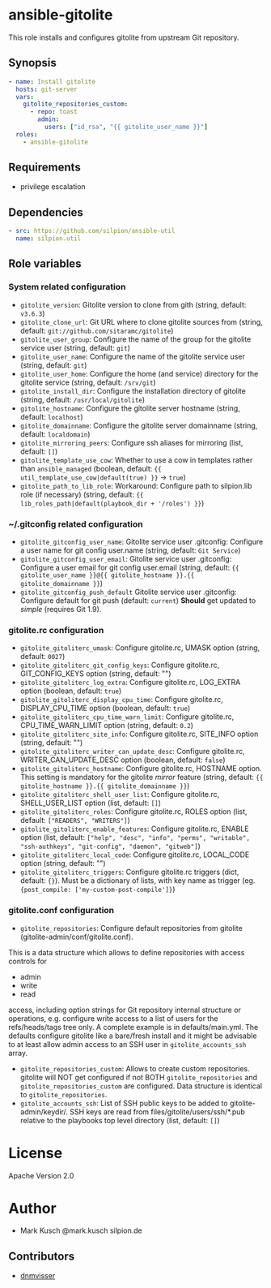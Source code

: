 # ansible-gitolite

This role installs and configures gitolite from upstream Git repository.

## Synopsis

```yaml
- name: Install gitolite
  hosts: git-server
  vars:
    gitolite_repositories_custom:
      - repo: toast
        admin:
          users: ["id_rsa", "{{ gitolite_user_name }}"]
  roles:
    - ansible-gitolite
```

## Requirements

* privilege escalation

## Dependencies

```yaml
- src: https://github.com/silpion/ansible-util
  name: silpion.util
```

## Role variables

### System related configuration

* `gitolite_version`: Gitolite version to clone from gith (string, default: `v3.6.3`)
* `gitolite_clone_url`: Git URL where to clone gitolite sources from (string, default: `git://github.com/sitaramc/gitolite`)
* `gitolite_user_group`: Configure the name of the group for the gitolite service user (string, default: `git`)
* `gitolite_user_name`: Configure the name of the gitolite service user (string, default: `git`)
* `gitolite_user_home`: Configure the home (and service) directory for the gitolite service (string, default: `/srv/git`)
* `gitolite_install_dir`: Configure the installation directory of gitolite (string, default: `/usr/local/gitolite`)
* `gitolite_hostname`: Configure the gitolite server hostname (string, default: `localhost`)
* `gitolite_domainname`: Configure the gitolite server domainname (string, default: `localdomain`)
* `gitolite_mirroring_peers`: Configure ssh aliases for mirroring (list, default: `[]`)
* `gitolite_template_use_cow`: Whether to use a cow in templates rather than `ansible_managed` (boolean, default: `{{ util_template_use_cow|default(true) }}` -> `true`)
* `gitolite_path_to_lib_role`: Workaround: Configure path to silpion.lib role (if necessary) (string, default: `{{ lib_roles_path|default(playbook_dir + '/roles') }}`)

### ~/.gitconfig related configuration

* `gitolite_gitconfig_user_name`: Gitolite service user .gitconfig: Configure a user name for git config user.name (string, default: `Git Service`)
* `gitolite_gitconfig_user_email`: Gitolite service user .gitconfig: Configure a user email for git config user.email (string, default: `{{ gitolite_user_name }}@{{ gitolite_hostname }}.{{ gitolite_domainname }}`)
* `gitolite_gitconfig_push_default` Gitolite service user .gitconfig: Configure default for git push (default: `current`) **Should** get updated to *simple* (requires Git 1.9).

### gitolite.rc configuration

* `gitolite_gitoliterc_umask`: Configure gitolite.rc, UMASK option (string, default: `0027`)
* `gitolite_gitoliterc_git_config_keys`: Configure gitolite.rc, GIT_CONFIG_KEYS option (string, default: "")
* `gitolite_gitoliterc_log_extra`: Configure gitolite.rc, LOG_EXTRA option (boolean, default: `true`)
* `gitolite_gitoliterc_display_cpu_time`: Configure gitolite.rc, DISPLAY_CPU_TIME option (boolean, default: `true`)
* `gitolite_gitoliterc_cpu_time_warn_limit`: Configure gitolite.rc, CPU_TIME_WARN_LIMIT option (string, default: `0.2`)
* `gitolite_gitoliterc_site_info`: Configure gitolite.rc, SITE_INFO option (string, default: "")
* `gitolite_gitoliterc_writer_can_update_desc`: Configure gitolite.rc, WRITER_CAN_UPDATE_DESC option (boolean, default: `false`)
* `gitolite_gitoliterc_hostname`: Configure gitolite.rc, HOSTNAME option. This setting is mandatory for the gitolite *mirror* feature (string, default: `{{ gitolite_hostname }}.{{ gitolite_domainname }}`)
* `gitolite_gitoliterc_shell_user_list`: Configure gitolite.rc, SHELL_USER_LIST option (list, default: `[]`)
* `gitolite_gitoliterc_roles`: Configure gitolite.rc, ROLES option (list, default: `["READERS", "WRITERS"]`)
* `gitolite_gitoliterc_enable_features`: Configure gitolite.rc, ENABLE option (list, default: `["help", "desc", "info", "perms", "writable", "ssh-authkeys", "git-config", "daemon", "gitweb"]`)
* `gitolite_gitoliterc_local_code`: Configure gitolite.rc, LOCAL_CODE option (string, default: "")
* `gitolite_gitoliterc_triggers`: Configure gitolite.rc triggers (dict, default: `{}`). Must be a dictionary of lists, with key name as trigger (eg. `{post_compile: ['my-custom-post-compile']}`)

### gitolite.conf configuration

* `gitolite_repositories`: Configure default repositories from gitolite (gitolite-admin/conf/gitolite.conf).

This is a data structure which allows to define repositories with access
controls for

* admin
* write
* read

access, including option strings for Git repository internal structure
or operations, e.g. configure write access to a list of users for the
refs/heads/tags tree only.
A complete example is in defaults/main.yml. The defaults configure
gitolite like a bare/fresh install and it might be advisable to at
least allow admin access to an SSH user in `gitolite_accounts_ssh` array.

* `gitolite_repositories_custom`: Allows to create custom repositories. gitolite will NOT get configured if not BOTH `gitolite_repositories` and `gitolite_repositories_custom` are configured. Data structure is identical to `gitolite_repositories`.
* `gitolite_accounts_ssh`: List of SSH public keys to be added to gitolite-admin/keydir/. SSH keys are read from files/gitolite/users/ssh/*.pub relative to the playbooks top level directory (list, default: `[]`)

# License

Apache Version 2.0

# Author

* Mark Kusch @mark.kusch silpion.de

## Contributors

* [dnmvisser](https://github.com/dnmvisser)


<!-- vim: set ts=4 sw=4 et nofen: -->
